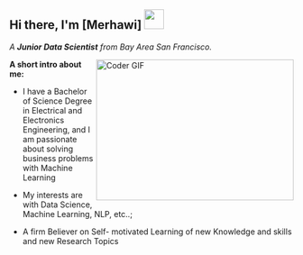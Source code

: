 

## Hi there, I'm [Merhawi] <img src="https://raw.githubusercontent.com/TheDudeThatCode/TheDudeThatCode/master/Assets/Hi.gif" width=35 height=35>

<p>
  <em>
    A <b>Junior Data Scientist</b> from Bay Area San Francisco.
  </em>
 </p>

<img align="right" alt="Coder GIF" height=250 width=350 src="https://i.pinimg.com/originals/e4/26/70/e426702edf874b181aced1e2fa5c6cde.gif" />

<emm>


  
**A short intro about me:**

-  I have a Bachelor of Science Degree in Electrical and Electronics Engineering, and I am passionate about solving business problems with Machine Learning  

-  My interests are with Data Science, Machine Learning, NLP,  etc..;

- A firm Believer on Self- motivated Learning of new Knowledge and skills and new Research Topics


<br/> 
</em>
